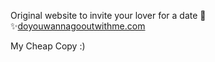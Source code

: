 Original website to invite your lover for a date 🥰
✨[doyouwannagooutwithme.com](http://doyouwannagooutwithme.com) 


My Cheap Copy :)
